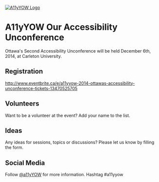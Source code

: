 [![A11yYOW Logo](https://rawgithub.com/accessibility/a11yYOW.ca/master/logo.svg)](http://a11yYOW.ca)

# A11yYOW Our Accessibility Unconference

Ottawa's Second Accessibility Unconference will be held December 6th, 2014, at Carleton University.

## Registration

http://www.eventbrite.ca/e/a11yyow-2014-ottawas-accessibility-unconference-tickets-13470525705

## Volunteers

Want to be a volunteer at the event? Add your name to the list.

## Ideas
Any ideas for sessions, topics or discussions? Please let us know by filling the form.

## Social Media

Follow [@a11yYOW](http://twitter.com/#!/a11yYOW) for more information.  Hashtag #a11yyow
